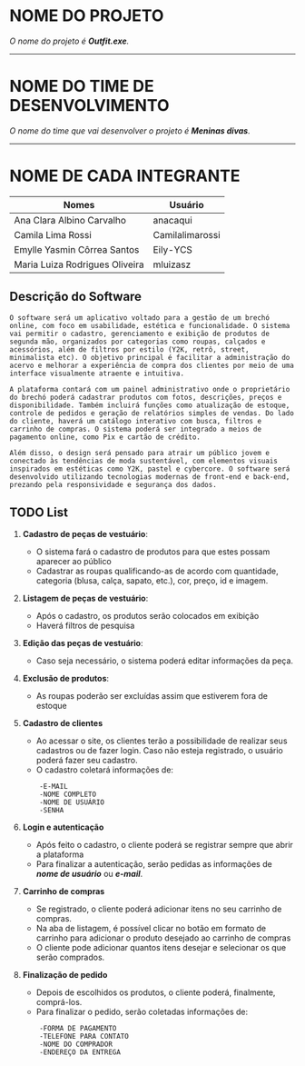 # NOME DO PROJETO
*O nome do projeto é ***Outfit.exe***.*
<hr>

# NOME DO TIME DE DESENVOLVIMENTO
*O nome do time que vai desenvolver o projeto é ***Meninas divas***.*
<hr>

# NOME DE CADA INTEGRANTE

| Nomes                          |          Usuário               |
|--------------------------------|--------------------------------|
| Ana Clara Albino Carvalho      | anacaqui                       |
| Camila Lima Rossi              | Camilalimarossi                |
| Emylle Yasmin Côrrea Santos    | Eily-YCS                       |
| Maria Luiza Rodrigues Oliveira | mluizasz                       |


## Descrição do Software

    O software será um aplicativo voltado para a gestão de um brechó online, com foco em usabilidade, estética e funcionalidade. O sistema vai permitir o cadastro, gerenciamento e exibição de produtos de segunda mão, organizados por categorias como roupas, calçados e acessórios, além de filtros por estilo (Y2K, retrô, street, minimalista etc). O objetivo principal é facilitar a administração do acervo e melhorar a experiência de compra dos clientes por meio de uma interface visualmente atraente e intuitiva.

    A plataforma contará com um painel administrativo onde o proprietário do brechó poderá cadastrar produtos com fotos, descrições, preços e disponibilidade. Também incluirá funções como atualização de estoque, controle de pedidos e geração de relatórios simples de vendas. Do lado do cliente, haverá um catálogo interativo com busca, filtros e carrinho de compras. O sistema poderá ser integrado a meios de pagamento online, como Pix e cartão de crédito.

    Além disso, o design será pensado para atrair um público jovem e conectado às tendências de moda sustentável, com elementos visuais inspirados em estéticas como Y2K, pastel e cybercore. O software será desenvolvido utilizando tecnologias modernas de front-end e back-end, prezando pela responsividade e segurança dos dados.

## TODO List

1) **Cadastro de peças de vestuário**: 
    * O sistema fará o cadastro de produtos para que estes possam aparecer ao público
    * Cadastrar as roupas qualificando-as de acordo com quantidade, categoria (blusa, calça, sapato, etc.), cor, preço, id e imagem.

2) **Listagem de peças de vestuário**:
    * Após o cadastro, os produtos serão colocados em exibição
    * Haverá filtros de pesquisa

3) **Edição das peças de vestuário**:
    * Caso seja necessário, o sistema poderá editar informações da peça.

4) **Exclusão de produtos**:
    * As roupas poderão ser excluídas assim que estiverem fora de estoque

5) **Cadastro de clientes**
    * Ao acessar o site, os clientes terão a possibilidade de realizar seus cadastros ou de fazer login. Caso não esteja registrado, o usuário poderá fazer seu cadastro.
    * O cadastro coletará informações de:
    ```plain
        -E-MAIL
        -NOME COMPLETO
        -NOME DE USUÁRIO
        -SENHA
    ```

6) **Login e autenticação**
    * Após feito o cadastro, o cliente poderá se registrar sempre que abrir a plataforma
    * Para finalizar a autenticação, serão pedidas as informações de ***nome de usuário*** ou ***e-mail***.

7) **Carrinho de compras**
    * Se registrado, o cliente poderá adicionar itens no seu carrinho de compras.
    * Na aba de listagem, é possível clicar no botão em formato de carrinho para adicionar o produto desejado ao carrinho de compras
    * O cliente pode adicionar quantos itens desejar e selecionar os que serão comprados.

8) **Finalização de pedido**
    * Depois de escolhidos os produtos, o cliente poderá, finalmente, comprá-los.
    * Para finalizar o pedido, serão coletadas informações de:
    ```plain
        -FORMA DE PAGAMENTO
        -TELEFONE PARA CONTATO
        -NOME DO COMPRADOR
        -ENDEREÇO DA ENTREGA
    ```
